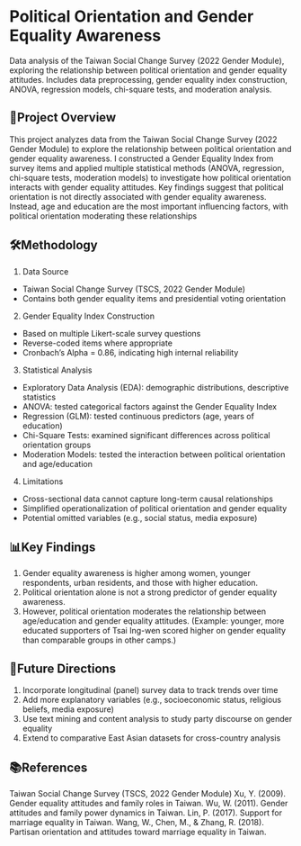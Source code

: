 # Political Orientation and Gender Equality Awareness
Data analysis of the Taiwan Social Change Survey (2022 Gender Module), exploring the relationship between political orientation and gender equality attitudes. Includes data preprocessing, gender equality index construction, ANOVA, regression models, chi-square tests, and moderation analysis.

## 📘Project Overview
This project analyzes data from the Taiwan Social Change Survey (2022 Gender Module) to explore the relationship between political orientation and gender equality awareness.
I constructed a Gender Equality Index from survey items and applied multiple statistical methods (ANOVA, regression, chi-square tests, moderation models) to investigate how political orientation interacts with gender equality attitudes.
Key findings suggest that political orientation is not directly associated with gender equality awareness. Instead, age and education are the most important influencing factors, with political orientation moderating these relationships

## 🛠Methodology
1. Data Source
- Taiwan Social Change Survey (TSCS, 2022 Gender Module)
- Contains both gender equality items and presidential voting orientation
2. Gender Equality Index Construction
- Based on multiple Likert-scale survey questions
- Reverse-coded items where appropriate
- Cronbach’s Alpha = 0.86, indicating high internal reliability
3. Statistical Analysis
- Exploratory Data Analysis (EDA): demographic distributions, descriptive statistics
- ANOVA: tested categorical factors against the Gender Equality Index
- Regression (GLM): tested continuous predictors (age, years of education)
- Chi-Square Tests: examined significant differences across political orientation groups
- Moderation Models: tested the interaction between political orientation and age/education
4. Limitations
- Cross-sectional data cannot capture long-term causal relationships
- Simplified operationalization of political orientation and gender equality
- Potential omitted variables (e.g., social status, media exposure)

## 📊Key Findings
1. Gender equality awareness is higher among women, younger respondents, urban residents, and those with higher education.
2. Political orientation alone is not a strong predictor of gender equality awareness.
3. However, political orientation moderates the relationship between age/education and gender equality attitudes. (Example: younger, more educated supporters of Tsai Ing-wen scored higher on gender equality than comparable groups in other camps.)

## 🚀Future Directions
1. Incorporate longitudinal (panel) survey data to track trends over time
2. Add more explanatory variables (e.g., socioeconomic status, religious beliefs, media exposure)
3. Use text mining and content analysis to study party discourse on gender equality
4. Extend to comparative East Asian datasets for cross-country analysis

## 📚References
Taiwan Social Change Survey (TSCS, 2022 Gender Module)
Xu, Y. (2009). Gender equality attitudes and family roles in Taiwan.
Wu, W. (2011). Gender attitudes and family power dynamics in Taiwan.
Lin, P. (2017). Support for marriage equality in Taiwan.
Wang, W., Chen, M., & Zhang, R. (2018). Partisan orientation and attitudes toward marriage equality in Taiwan.
